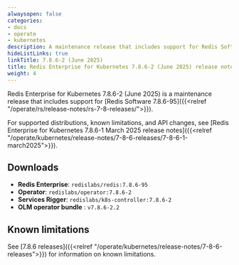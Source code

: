 ```yaml
---
alwaysopen: false
categories:
- docs
- operate
- kubernetes
description: A maintenance release that includes support for Redis Software 7.8.6-95.
hideListLinks: true
linkTitle: 7.8.6-2 (June 2025)
title: Redis Enterprise for Kubernetes 7.8.6-2 (June 2025) release notes
weight: 4
---
```


Redis Enterprise for Kubernetes 7.8.6-2 (June 2025) is a maintenance release that includes support for [Redis Software 7.8.6-95]({{<relref "/operate/rs/release-notes/rs-7-8-releases/">}}).

For supported distributions, known limitations, and API changes, see [Redis Enterprise for Kubernetes 7.8.6-1 March 2025 release notes]({{<relref "/operate/kubernetes/release-notes/7-8-6-releases/7-8-6-1-march2025">}}).

## Downloads

- **Redis Enterprise**: `redislabs/redis:7.8.6-95`
- **Operator**: `redislabs/operator:7.8.6-2`
- **Services Rigger**: `redislabs/k8s-controller:7.8.6-2`
- **OLM operator bundle** : `v7.8.6-2.2`

## Known limitations

See [7.8.6 releases]({{<relref "/operate/kubernetes/release-notes/7-8-6-releases">}}) for information on known limitations.

